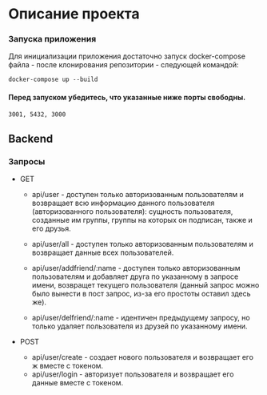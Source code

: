 # Описание проекта

### Запуска приложения

Для инициализации приложения достаточно запуск docker-compose файла - после клонирования репозитории - следующей командой:

```
docker-compose up --build
```

#### Перед запуском убедитесь, что указанные ниже порты свободны.

```
3001, 5432, 3000
```

## Backend

### Запросы

- GET

  - api/user - доступен только авторизованным пользователям и возвращает всю информацию данного пользователя (авторизованного пользователя): сущность пользователя, созданные им группы, группы на которых он подписан, также и его друзья.

  - api/user/all - доступен только авторизованным пользователям и возвращает данные всех пользователей.

  - api/user/addfriend/:name - доступен только авторизованным пользователям и добавляет друга по указанному в запросе имени, возвращет текущего пользователя (данный запрос можно было вынести в пост запрос, из-за его простоты оставил здесь же).

  - api/user/delfriend/:name - идентичен предыдущему запросу, но только удаляет пользователя из друзей по указанному имени.

- POST
  - api/user/create - создает нового пользователя и возвращает его ж вместе с токеном.
  - api/user/login - авторизует пользователя и возвращает его данные вместе с токеном.
